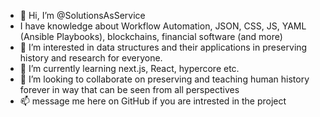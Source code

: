 - 👋 Hi, I’m @SolutionsAsService
- I have knowledge about Workflow Automation, JSON, CSS, JS, YAML (Ansible Playbooks), blockchains, financial software (and more)
- 👀 I’m interested in data structures and their applications in preserving history and research for everyone. 
- 🌱 I’m currently learning next.js, React, hypercore etc.
- 💞️ I’m looking to collaborate on preserving and teaching human history forever in way that can be seen from all perspectives 
- 📫 message me here on GitHub if you are intrested in the project

<!---
SolutionsAsService/SolutionsAsService is a ✨ special ✨ repository because its `README.md` (this file) appears on your GitHub profile.
You can click the Preview link to take a look at your changes.
--->

